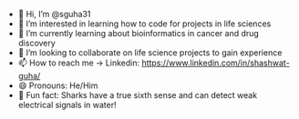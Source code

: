 - 👋 Hi, I’m @sguha31
- 👀 I’m interested in learning how to code for projects in life sciences
- 🌱 I’m currently learning about bioinformatics in cancer and drug discovery
- 💞️ I’m looking to collaborate on life science projects to gain experience
- 📫 How to reach me -> Linkedin: https://www.linkedin.com/in/shashwat-guha/
- 😄 Pronouns: He/Him
- 🦈 Fun fact: Sharks have a true sixth sense and can detect weak electrical signals in water!  

<!---
sguha31/sguha31 is a ✨ special ✨ repository because its `README.md` (this file) appears on your GitHub profile.
You can click the Preview link to take a look at your changes.
--->
